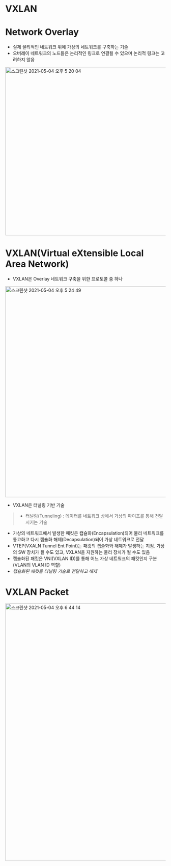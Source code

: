 VXLAN
=============================================

# Network Overlay
* 실제 물리적인 네트워크 위에 가상의 네트워크를 구축하는 기술   
* 오버레이 네트워크의 노드들은 논리적인 링크로 연결될 수 있으며 논리적 링크는 고려하지 않음
<img width="529" alt="스크린샷 2021-05-04 오후 5 20 04" src="https://user-images.githubusercontent.com/57285121/116977117-037a9280-acfd-11eb-87f0-f2db6c3522cc.png">   

# VXLAN(Virtual eXtensible Local Area Network)
* VXLAN은 Overlay 네트워크 구축을 위한 프로토콜 중 하나   
<img width="663" alt="스크린샷 2021-05-04 오후 5 24 49" src="https://user-images.githubusercontent.com/57285121/116977642-a501e400-acfd-11eb-8f98-27c0c45fea5c.png">   

* VXLAN은 터널링 기반 기술   
> * 터널링(Tunneling) : 데이터를 네트워크 상에서 가상의 파이프를 통해 전달시키는 기술   
* 가상의 네트워크에서 발생한 패킷은 캡슐화(Encapsulation)되어 물리 네트워크를 통고화고 다시 캡슐화 해제(Decapsulation)되어 가상 네트워크로 전달
* VTEP(VXALN Tunnel Ent Point)는 패킷의 캡슐화와 해제가 발생하는 지점. 가상의 SW 장치가 될 수도 있고, VXLAN을 지원하는 물리 장치가 될 수도 있음
* 캡슐화된 패킷은 VNI(VXLAN ID)를 통해 어느 가상 네트워크의 패킷인지 구분(VLAN의 VLAN ID 역할)
* *캡슐화된 패킷을 터널링 기술로 전달하고 해제*

# VXLAN Packet   
<img width="809" alt="스크린샷 2021-05-04 오후 6 44 14" src="https://user-images.githubusercontent.com/57285121/116986422-bbfa0380-ad08-11eb-9c13-57b7dfecd773.png">   



